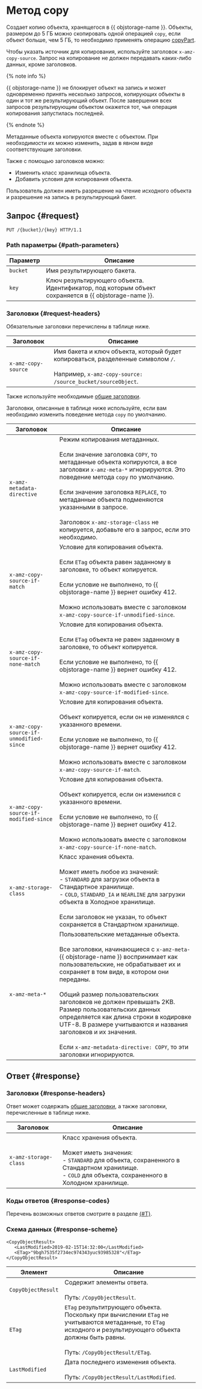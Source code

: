 # Метод copy

Создает копию объекта, хранящегося в {{ objstorage-name }}. Объекты, размером до 5 ГБ можно скопировать одной операцией `copy`, если объект больше, чем 5 ГБ, то необходимо применять операцию [copyPart](../multipart/copypart.md).

Чтобы указать источник для копирования, используйте заголовок `x-amz-copy-source`. Запрос на копирование не должен передавать каких-либо данных, кроме заголовков.

{% note info %}

{{ objstorage-name }} не блокирует объект на запись и может одновременно принять несколько запросов, копирующих объекты в один и тот же результирующий объект. После завершения всех запросов результирующим объектом окажется тот, чья операция копирования запустилась последней.

{% endnote %}

Метаданные объекта копируются вместе с объектом. При необходимости их можно изменить, задав в явном виде соответствующие заголовки.

Также с помощью заголовков можно:

- Изменить класс хранилища объекта.
- Добавить условия для копирования объекта.

Пользователь должен иметь разрешение на чтение исходного объекта и разрешение на запись в результирующий бакет.

## Запрос {#request}

```
PUT /{bucket}/{key} HTTP/1.1
```

### Path параметры {#path-parameters}

Параметр | Описание
----- | -----
`bucket` | Имя результирующего бакета.
`key` | Ключ результирующего объекта. Идентификатор, под которым объект сохраняется в {{ objstorage-name }}.


### Заголовки {#request-headers}

Обязательные заголовки перечислены в таблице ниже.

Заголовок | Описание
----- | -----
`x-amz-copy-source` | Имя бакета и ключ объекта, который будет копироваться, разделенные символом `/`.<br/><br/>Например, `x-amz-copy-source: /source_bucket/sourceObject`.

Также используйте необходимые [общие заголовки](../common-request-headers.md).

Заголовки, описанные в таблице ниже используйте, если вам необходимо изменить поведение метода `copy` по умолчанию.

Заголовок | Описание
----- | -----
`x-amz-metadata-directive` | Режим копирования метаданных.<br/><br/>Если значение заголовка `COPY`, то метаданные объекта копируются, а все заголовки `x-amz-meta-*` игнорируются. Это поведение метода `copy` по умолчанию.<br/><br/>Если значение заголовка `REPLACE`, то метаданные объекта подменяются указанными в запросе.<br/><br/>Заголовок `x-amz-storage-class` не копируется, добавьте его в запрос, если это необходимо.
`x-amz-copy-source-if-match` | Условие для копирования объекта.<br/><br/>Если `ETag` объекта равен заданному в заголовке, то объект копируется.<br/><br/>Если условие не выполнено, то {{ objstorage-name }} вернет ошибку 412.<br/><br/>Можно использовать вместе с заголовком `x-amz-copy-source-if-unmodified-since`.
`x-amz-copy-source-if-none-match` | Условие для копирования объекта.<br/><br/>Если `ETag` объекта не равен заданному в заголовке, то объект копируется.<br/><br/>Если условие не выполнено, то {{ objstorage-name }} вернет ошибку 412.<br/><br/>Можно использовать вместе с заголовком `x-amz-copy-source-if-modified-since`.
`x-amz-copy-source-if-unmodified-since` | Условие для копирования объекта.<br/><br/>Объект копируется, если он не изменялся с указанного времени.<br/><br/>Если условие не выполнено, то {{ objstorage-name }} вернет ошибку 412.<br/><br/>Можно использовать вместе с заголовком `x-amz-copy-source-if-match`.
`x-amz-copy-source-if-modified-since` | Условие для копирования объекта.<br/><br/>Объект копируется, если он изменился с указанного времени.<br/><br/>Если условие не выполнено, то {{ objstorage-name }} вернет ошибку 412.<br/><br/>Можно использовать вместе с заголовком `x-amz-copy-source-if-none-match`.
`x-amz-storage-class` | Класс хранения объекта.<br/><br/>Может иметь любое из значений:<br/>- `STANDARD` для загрузки объекта в Стандартное хранилище.<br/>- `COLD`, `STANDARD_IA` и `NEARLINE` для загрузки объекта в Холодное хранилище.<br/><br/>Если заголовок не указан, то объект сохраняется в Стандартном хранилище.
`x-amz-meta-*` | Пользовательские метаданные объекта.<br/><br/>Все заголовки, начинающиеся с `x-amz-meta-` {{ objstorage-name }} воспринимает как пользовательские, не обрабатывает их и сохраняет в том виде, в котором они переданы.<br/><br/>Общий размер пользовательских заголовков не должен превышать 2KB. Размер пользовательских данных определяется как длина строки в кодировке UTF-8. В размере учитываются и названия заголовков и их значения.<br/><br/>Если `x-amz-metadata-directive: COPY`, то эти заголовки игнорируются.


## Ответ {#response}

### Заголовки {#response-headers}

Ответ может содержать [общие заголовки](../common-response-headers.md), а также заголовки, перечисленные в таблице ниже.

Заголовок | Описание
----- | -----
`x-amz-storage-class` | Класс хранения объекта.<br/><br/>Может иметь значения:<br/>- `STANDARD` для объекта, сохраненного в Стандартном хранилище.<br/>- `COLD` для объекта, сохраненного в Холодном хранилище.

### Коды ответов {#response-codes}

Перечень возможных ответов смотрите в разделе [{#T}](../response-codes.md).

### Схема данных {#response-scheme}

```
<CopyObjectResult>
   <LastModified>2019-02-15T14:32:00</LastModified>
   <ETag>"9bgh7535f2734ec974343yuc93985328"</ETag>
</CopyObjectResult>
```

Элемент | Описание
----- | -----
`CopyObjectResult` | Содержит элементы ответа.<br/><br/>Путь: `/CopyObjectResult`.
`ETag` | `ETag` результитрующего объекта. Поскольку при вычислении `ETag` не учитываются метаданные, то `ETag` исходного и результирующего объекта должны быть равны.<br/><br/>Путь: `/CopyObjectResult/ETag`.
`LastModified` | Дата последнего изменения объекта.<br/><br/>Путь: `/CopyObjectResult/LastModified`.
